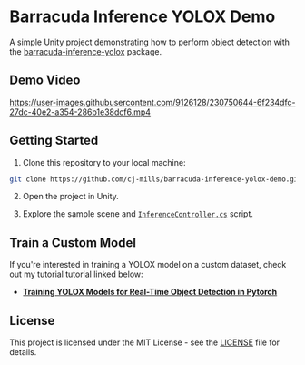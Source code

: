 # Barracuda Inference YOLOX Demo
A simple Unity project demonstrating how to perform object detection with the [barracuda-inference-yolox](https://github.com/cj-mills/unity-barracuda-inference-yolox) package.



## Demo Video
https://user-images.githubusercontent.com/9126128/230750644-6f234dfc-27dc-40e2-a354-286b1e38dcf6.mp4



## Getting Started

1. Clone this repository to your local machine:
```bash
git clone https://github.com/cj-mills/barracuda-inference-yolox-demo.git
```
2. Open the project in Unity.

3. Explore the sample scene and [`InferenceController.cs`](https://github.com/cj-mills/barracuda-inference-yolox-demo/blob/5cdfad9df93510755dd5ace6c74fb491a3010630/Assets/Scripts/InferenceController.cs)  script.


## Train a Custom Model

If you're interested in training a YOLOX model on a custom dataset, check out my tutorial tutorial linked below:

- **[Training YOLOX Models for Real-Time Object Detection in Pytorch](https://christianjmills.com/series/tutorials/pytorch-train-object-detector-yolox-series.html)**


## License

This project is licensed under the MIT License - see the [LICENSE](LICENSE) file for details.
